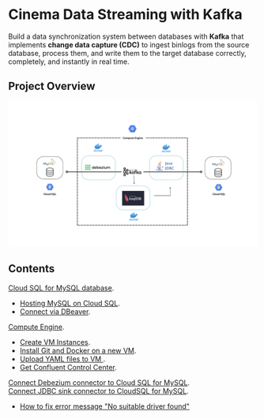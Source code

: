 # Cinema Data Streaming with Kafka

Build a data synchronization system between databases with **Kafka** that implements **change data capture (CDC)** to ingest binlogs from the source database, process them, and write them to the target database correctly, completely, and instantly in real time.

## Project Overview
![0](/images/01.png)

## Contents 
[Cloud SQL for MySQL database](sections/01-cloud-sql-for-mysql-database.md).<br>
- [Hosting MySQL on Cloud SQL](sections/01-cloud-sql-for-mysql-database.md#Hosting-MySQL-on-Cloud-SQL).<br> 
- [Connect via DBeaver](sections/01-cloud-sql-for-mysql-database.md#Connect-via-DBeaver).<br>

[Compute Engine](sections/02-compute-engine.md).<br> 
- [Create VM Instances](sections/02-compute-engine.md#Create-VM-Instances).<br> 
- [Install Git and Docker on a new VM](sections/02-compute-engine.md#Install-Git-and-Docker-on-a-new-VM).<br>
- [Upload YAML files to VM ](sections/02-compute-engine.md#Upload-YAML-files-to-VM).<br>
- [Get Confluent Control Center](sections/02-compute-engine.md#Get-Confluent-Control-Center).<br>

[Connect Debezium connector to Cloud SQL for MySQL](sections/03-connect-debezium-connector-to-cloud-sql-for-mysql.md#Connect-Debezium-connector-to-Cloud-SQL-for-MySQL).  
[Connect JDBC sink connector to CloudSQL for MySQL](sections/03-connect-debezium-connector-to-cloud-sql-for-mysql.md#Connect-JDBC-sink-connector-to-CloudSQL-for-MySQL).<br> 
- [How to fix error message "No suitable driver found"](sections/03-connect-debezium-connector-to-cloud-sql-for-mysql.md#Connect-JDBC-sink-connector-to-CloudSQL-for-MySQL)<br> 




